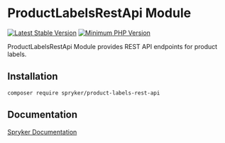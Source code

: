 # ProductLabelsRestApi Module
[![Latest Stable Version](https://poser.pugx.org/spryker/product-labels-rest-api/v/stable.svg)](https://packagist.org/packages/spryker/product-labels-rest-api)
[![Minimum PHP Version](https://img.shields.io/badge/php-%3E%3D%207.4-8892BF.svg)](https://php.net/)

ProductLabelsRestApi Module provides REST API endpoints for product labels.

## Installation

```
composer require spryker/product-labels-rest-api
```

## Documentation

[Spryker Documentation](https://docs.spryker.com)
